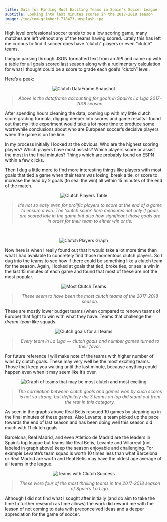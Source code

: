 ```yaml
---
title: Data for Finding Most Exciting Teams in Spain's Soccer League
subtitle: Looking into last minutes scores in the 2017-2018 season
image: /img/tom-grimbert-718473-unsplash.jpg
---
```

High level professional soccer tends to be a low scoring game, many matches are left without any of the teams having scored. Lately this has left me curious to find if soccer does have “clutch” players or even “clutch” teams.

I began parsing through JSON formatted text from an API and came up with a table for all goals scored last season along with a rudimentary calculation for what I thought could be a score to grade each goal’s “clutch” level.

Here’s a peak:

<p align="center">
  <img src="https://firstpythonbucketac60bb97-95e1-43e5-98e6-0ca294ec9aad.s3.us-east-2.amazonaws.com/clutch-data.png" alt="Clutch DataFrame Snapshot"/>
</p>

<blockquote>
<p align="center"><em>Above is the dataframe accounting for goals in Spain’s La Liga 2017-2018 season.</em></p>
</blockquote>

After spending hours cleaning the data, coming up with my little clutch score grading formula, digging deeper into scores and game results I found out that my little experiment would take a lot more time to produce some worthwhile conclusions about who are European soccer’s decisive players when the game is on the line.

In my process initially I looked at the obvious. Who are the highest scoring players? Which players have most assists? Which players score or assist the most in the final minutes? Things which are probably found on ESPN within a few clicks.

Then I dug a little more to find more interesting things like players with most goals that tied a game when their team was losing, break a tie, or score to increase the lead by 2 goals (to seal the win) all within 15 minutes of the end of the match.

<p align="center">
  <img src="https://firstpythonbucketac60bb97-95e1-43e5-98e6-0ca294ec9aad.s3.us-east-2.amazonaws.com/clutch-players.png" alt="Clutch Players Table"/>
</p>

<blockquote>
<p align="center"><em>It’s not so easy even for prolific players to score at the end of a game to ensure a win. The ‘clutch score’ here measures not only if goals are scored late in the game but also how significant those goals are in order for their team to either win or tie.</em></p>
</blockquote>

<br>

<p align="center">
  <img src="https://firstpythonbucketac60bb97-95e1-43e5-98e6-0ca294ec9aad.s3.us-east-2.amazonaws.com/clutch-top.png" alt="Clutch Players Graph"/>
</p>

Now here is when I really found out that it would take a lot more time than what I had available to concretely find those momentous clutch players. So I dug into the teams to see how if there could be something like a clutch team for the season. Again, I looked at goals that tied, broke ties, or seal a win in the last 15 minutes of each game and found that most of these are not the most popular.

<p align="center">
  <img src="https://firstpythonbucketac60bb97-95e1-43e5-98e6-0ca294ec9aad.s3.us-east-2.amazonaws.com/clutch-teams.png" alt="Most Clutch Teams"/>
</p>

<blockquote>
<p align="center"><em>These seem to have been the most clutch teams of the 2017-2018 season.</em></p>
</blockquote>

These are mostly lower budget teams (when compared to renown teams of Europe) that fight to win with what they have. Teams that challenge the *dream-team* like squads.

<p align="center">
  <img src="https://firstpythonbucketac60bb97-95e1-43e5-98e6-0ca294ec9aad.s3.us-east-2.amazonaws.com/clutch-all-teams.png" alt="Clutch goals for all teams"/>
</p>

<blockquote>
<p align="center"><em>Every team in La Liga — clutch goals and number games turned to their favor.</em></p>
</blockquote>

For future reference I will make note of the teams with higher number of wins by clutch goals. These may very well be the most exciting teams. Those that keep you waiting until the last minute, because anything could happen even when it may seem like it’s over.

<p align="center">
  <img src="https://firstpythonbucketac60bb97-95e1-43e5-98e6-0ca294ec9aad.s3.us-east-2.amazonaws.com/clutch-most-exciting.png" alt="Graph of teams that may be most clutch and most exciting"/>
</p>

<blockquote>
<p align="center"><em>The correlation between clutch goals and games won by such scores is not so strong, but definitely the 3 teams on top did stand out from the rest in this category.</em></p>
</blockquote>

As seen in the graphs above Real Betis rescued 10 games by stepping up in the final minutes of these games. Also Levante, a team picked up the pace towards the end of last season and has been doing well this season did much with 11 clutch goals.

Barcelona, Real Madrid, and even Atletico de Madrid are the leaders in Spain’s top league but teams like Real Betis, Levante and Villarreal (not labeled in graph above) keep the season enjoyable and challenging. For example Levante’s team squad is worth 10 times less than what Barcelona or Real Madrid are worth and Real Betis may have the oldest age average of all teams in the league.

<p align="center">
  <img src="https://firstpythonbucketac60bb97-95e1-43e5-98e6-0ca294ec9aad.s3.us-east-2.amazonaws.com/clutch-success.png" alt="Teams with Clutch Success"/>
</p>

<blockquote>
<p align="center"><em>These were four of the most thrilling teams in the 2017-2018 season of Spain’s La Liga.</em></p>
</blockquote>

Although I did not find what I sought after initially (and do aim to take the time to further research as time allows) the work did reward me with the lesson of not coming to data with preconceived ideas and a deeper appreciation for the game of soccer.

